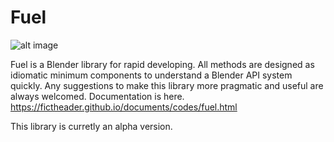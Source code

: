 # Fuel
![alt image](https://img.shields.io/badge/Blender-2.79b-blue.svg)

Fuel is a Blender library for rapid developing. All methods are designed as idiomatic minimum components to understand a Blender API system quickly. Any suggestions to make this library more pragmatic and useful are always welcomed. Documentation is here. https://fictheader.github.io/documents/codes/fuel.html

This library is curretly an alpha version.
